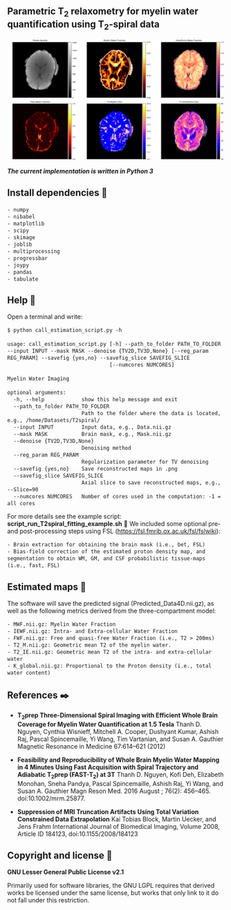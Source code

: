 ## Parametric T<sub>2</sub> relaxometry for myelin water quantification using T<sub>2</sub>-spiral data

<img src="Figure_slices.png" width="1082">

***The current implementation is written in Python 3***

## Install dependencies 🔧
```
- numpy
- nibabel
- matplotlib
- scipy
- skimage
- joblib
- multiprocessing
- progressbar
- joypy
- pandas
- tabulate
```

## Help 📖

Open a terminal and write:

```
$ python call_estimation_script.py -h

usage: call_estimation_script.py [-h] --path_to_folder PATH_TO_FOLDER --input INPUT --mask MASK --denoise {TV2D,TV3D,None} [--reg_param REG_PARAM] --savefig {yes,no} --savefig_slice SAVEFIG_SLICE
                                 [--numcores NUMCORES]

Myelin Water Imaging

optional arguments:
  -h, --help            show this help message and exit
  --path_to_folder PATH_TO_FOLDER
                        Path to the folder where the data is located, e.g., /home/Datasets/T2spiral/
  --input INPUT         Input data, e.g., Data.nii.gz
  --mask MASK           Brain mask, e.g., Mask.nii.gz
  --denoise {TV2D,TV3D,None}
                        Denoising method
  --reg_param REG_PARAM
                        Regularization parameter for TV denoising
  --savefig {yes,no}    Save reconstructed maps in .png
  --savefig_slice SAVEFIG_SLICE
                        Axial slice to save reconstructed maps, e.g., --Slice=90
  --numcores NUMCORES   Number of cores used in the computation: -1 = all cores

```

For more details see the example script: **script_run_T2spiral_fitting_example.sh** 🎁
We included some optional pre- and post-processing steps using FSL (https://fsl.fmrib.ox.ac.uk/fsl/fslwiki):

```
- Brain extraction for obtaining the brain mask (i.e., bet, FSL)
- Bias-field correction of the estimated proton density map, and segmentation to obtain WM, GM, and CSF probabilistic tissue-maps (i.e., fast, FSL)
```

## Estimated maps 🚀

The software will save the predicted signal (Predicted_Data4D.nii.gz), as well as the following metrics derived from the three-compartment model:

```
- MWF.nii.gz: Myelin Water Fraction
- IEWF.nii.gz: Intra- and Extra-cellular Water Fraction
- FWF.nii.gz: Free and quasi-free Water Fraction (i.e., T2 > 200ms) 
- T2_M.nii.gz: Geometric mean T2 of the myelin water.
- T2_IE.nii.gz: Geometric mean T2 of the intra- and extra-cellular water
- K_global.nii.gz: Proportional to the Proton density (i.e., total water content)
```

## References ✒️
- **T<sub>2</sub>prep Three-Dimensional Spiral Imaging with Efficient Whole Brain Coverage for Myelin Water Quantification at 1.5 Tesla**
Thanh D. Nguyen, Cynthia Wisnieff, Mitchell A. Cooper, Dushyant Kumar, Ashish Raj, Pascal Spincemaille, Yi Wang, Tim Vartanian, and Susan A. Gauthier
Magnetic Resonance in Medicine 67:614–621 (2012)

- **Feasibility and Reproducibility of Whole Brain Myelin Water Mapping in 4 Minutes Using Fast Acquisition with Spiral Trajectory and Adiabatic T<sub>2</sub>prep (FAST-T<sub>2</sub>) at 3T**
Thanh D. Nguyen, Kofi Deh, Elizabeth Monohan, Sneha Pandya, Pascal Spincemaille, Ashish Raj, Yi Wang, and Susan A. Gauthier
Magn Reson Med. 2016 August ; 76(2): 456–465. doi:10.1002/mrm.25877.

- **Suppression of MRI Truncation Artifacts Using Total Variation Constrained Data Extrapolation**
Kai Tobias Block, Martin Uecker, and Jens Frahm
International Journal of Biomedical Imaging, Volume 2008, Article ID 184123, doi:10.1155/2008/184123

## Copyright and license 📄

**GNU Lesser General Public License v2.1**

Primarily used for software libraries, the GNU LGPL requires that derived works be licensed under the same license, but works that only link to it do not fall under this restriction.
